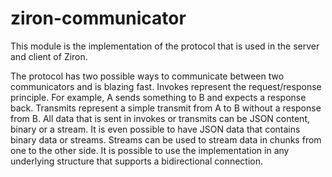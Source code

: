 # ziron-communicator
This module is the implementation of the protocol that is used in the server and client of Ziron. 

The protocol has two possible ways to communicate between two communicators and is blazing fast. 
Invokes represent the request/response principle. 
For example, A sends something to B and expects a response back. 
Transmits represent a simple transmit from A to B without a response from B. 
All data that is sent in invokes or transmits can be JSON content, binary or a stream. 
It is even possible to have JSON data that contains binary data or streams. 
Streams can be used to stream data in chunks from one to the other side. 
It is possible to use the implementation in any underlying structure that supports a bidirectional connection.
